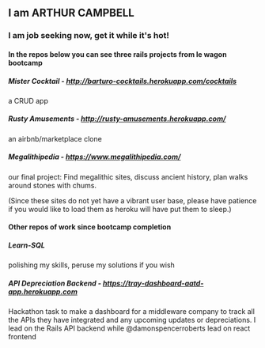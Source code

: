 ## I am ARTHUR CAMPBELL
### I am job seeking now, get it while it's hot!

#### In the repos below you can see three rails projects from le wagon bootcamp
##### Mister Cocktail - http://barturo-cocktails.herokuapp.com/cocktails
a CRUD app
##### Rusty Amusements - http://rusty-amusements.herokuapp.com/
an airbnb/marketplace clone
##### Megalithipedia - https://www.megalithipedia.com/
our final project: Find megalithic sites, discuss ancient history, plan walks around stones with chums.

(Since these sites do not yet have a vibrant user base, please have patience if you would like to load them as heroku will have put them to sleep.)

#### Other repos of work since bootcamp completion
##### Learn-SQL
polishing my skills, peruse my solutions if you wish
##### API Depreciation Backend - https://tray-dashboard-aatd-app.herokuapp.com
Hackathon task to make a dashboard for a middleware company to track all the APIs they have integrated and any upcoming updates or depreciations.
I lead on the Rails API backend while @damonspencerroberts lead on react frontend

<!--
**arfacamble/arfacamble** is a ✨ _special_ ✨ repository because its `README.md` (this file) appears on your GitHub profile.

Here are some ideas to get you started:

- 🔭 I’m currently working on ...
- 🌱 I’m currently learning ...
- 👯 I’m looking to collaborate on ...
- 🤔 I’m looking for help with ...
- 💬 Ask me about ...
- 📫 How to reach me: ...
- 😄 Pronouns: ...
- ⚡ Fun fact: ...
-->
